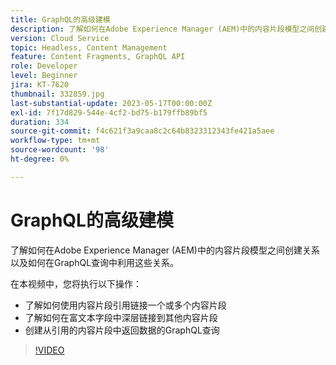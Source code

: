 ```yaml
---
title: GraphQL的高级建模
description: 了解如何在Adobe Experience Manager (AEM)中的内容片段模型之间创建关系以及如何在GraphQL查询中利用这些关系。
version: Cloud Service
topic: Headless, Content Management
feature: Content Fragments, GraphQL API
role: Developer
level: Beginner
jira: KT-7620
thumbnail: 332859.jpg
last-substantial-update: 2023-05-17T00:00:00Z
exl-id: 7f17d829-544e-4cf2-bd75-b179ffb89bf5
duration: 334
source-git-commit: f4c621f3a9caa8c2c64b8323312343fe421a5aee
workflow-type: tm+mt
source-wordcount: '98'
ht-degree: 0%

---
```


# GraphQL的高级建模

了解如何在Adobe Experience Manager (AEM)中的内容片段模型之间创建关系以及如何在GraphQL查询中利用这些关系。

在本视频中，您将执行以下操作：

+ 了解如何使用内容片段引用链接一个或多个内容片段
+ 了解如何在富文本字段中深层链接到其他内容片段
+ 创建从引用的内容片段中返回数据的GraphQL查询

>[!VIDEO](https://video.tv.adobe.com/v/332859?quality=12&learn=on)
